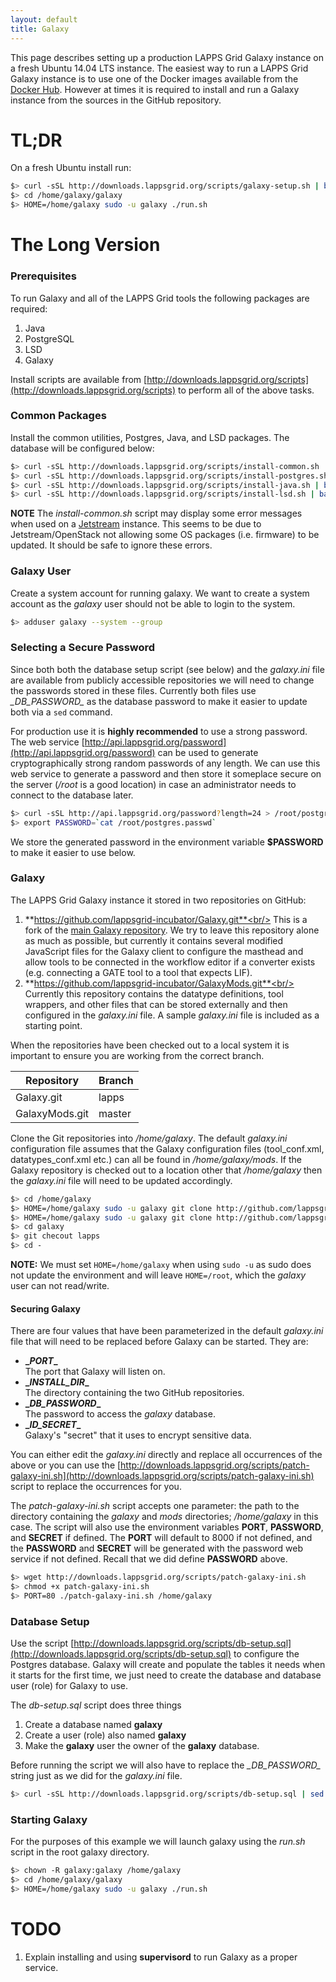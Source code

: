```yaml
---
layout: default
title: Galaxy
---
```


This page describes setting up a production LAPPS Grid Galaxy instance on a fresh Ubuntu 14.04 LTS instance. The easiest way to run a LAPPS Grid Galaxy instance is to use one of the Docker images available from the [Docker Hub](https://hub.docker.com).  However at times it is required to install and run a Galaxy instance from the sources in the GitHub repository.

# TL;DR

On a fresh Ubuntu install run:

```bash
$> curl -sSL http://downloads.lappsgrid.org/scripts/galaxy-setup.sh | bash
$> cd /home/galaxy/galaxy
$> HOME=/home/galaxy sudo -u galaxy ./run.sh
```

# The Long Version

### Prerequisites

To run Galaxy and all of the LAPPS Grid tools the following packages are required:

1. Java
1. PostgreSQL
1. LSD
1. Galaxy

Install scripts are available from [http://downloads.lappsgrid.org/scripts](http://downloads.lappsgrid.org/scripts) to perform all of the above tasks.

### Common Packages

Install the common utilities, Postgres, Java, and LSD packages.  The database will be configured below:

```bash
$> curl -sSL http://downloads.lappsgrid.org/scripts/install-common.sh | bash
$> curl -sSL http://downloads.lappsgrid.org/scripts/install-postgres.sh | bash
$> curl -sSL http://downloads.lappsgrid.org/scripts/install-java.sh | bash
$> curl -sSL http://downloads.lappsgrid.org/scripts/install-lsd.sh | bash
```

**NOTE** The *install-common.sh* script may display some error messages when used on a [Jetstream](/technical/jetstream.html) instance.  This seems to be due to Jetstream/OpenStack not allowing some OS packages (i.e. firmware) to be updated.  It should be safe to ignore these errors.


### Galaxy User

Create a system account for running galaxy.  We want to create a system account as the *galaxy* user should not be able to login to the system.

```bash
$> adduser galaxy --system --group
```

### Selecting a Secure Password

Since both both the database setup script (see below) and the *galaxy.ini* file are available from publicly accessible repositories we will need to change the passwords stored in these files.  Currently both files use *\__DB_PASSWORD\__* as the database password to make it easier to update both via a `sed` command.

For production use it is **highly recommended** to use a strong password.  The web service [http://api.lappsgrid.org/password](http://api.lappsgrid.org/password) can be used to generate cryptographically strong random passwords of any length.  We can use this web service to generate a password and then store it someplace secure on the server (*/root* is a good location) in case an administrator needs to connect to the database later.

```bash
$> curl -sSL http://api.lappsgrid.org/password?length=24 > /root/postgres.passwd
$> export PASSWORD=`cat /root/postgres.passwd`
```

We store the generated password in the environment variable **$PASSWORD** to make it easier to use below.

### Galaxy 

The LAPPS Grid Galaxy instance it stored in two repositories on GitHub:

1. **https://github.com/lappsgrid-incubator/Galaxy.git**<br/>
This is a fork of the [main Galaxy repository](https://github.com/galaxyproject/galaxy). We try to leave this repository alone as much as possible, but currently it contains several modified JavaScript files for the Galaxy client to configure the masthead and allow tools to be connected in the workflow editor if a converter exists (e.g. connecting a GATE tool to a tool that expects LIF).
1. **https://github.com/lappsgrid-incubator/GalaxyMods.git**<br/>
Currently this repository contains the datatype definitions, tool wrappers, and other files that can be stored externally and then configured in the *galaxy.ini* file. A sample *galaxy.ini* file is included as a starting point.

When the repositories have been checked out to a local system it is important to ensure you are working from the correct branch.

| Repository | Branch |
|------------|--------|
| Galaxy.git | lapps |
| GalaxyMods.git | master|


Clone the Git repositories into */home/galaxy*.  The default *galaxy.ini* configuration file assumes that the Galaxy configuration files (tool_conf.xml, datatypes_conf.xml etc.) can all be found in */home/galaxy/mods*. If the Galaxy repository is checked out to a location other that */home/galaxy* then the *galaxy.ini* file will need to be updated accordingly.

```bash
$> cd /home/galaxy
$> HOME=/home/galaxy sudo -u galaxy git clone http://github.com/lappsgrid-incubator/Galaxy.git galaxy
$> HOME=/home/galaxy sudo -u galaxy git clone http://github.com/lappsgrid-incubator/GalaxyMods.git mods
$> cd galaxy
$> git checout lapps
$> cd -
```

**NOTE:** We must set `HOME=/home/galaxy` when using `sudo -u` as sudo does not update the environment and will leave `HOME=/root`, which the *galaxy* user can not read/write.

#### Securing Galaxy

There are four values that have been parameterized in the default *galaxy.ini* file that will need to be replaced before Galaxy can be started.  They are:

- **\__PORT__**<br/>
The port that Galaxy will listen on.
- **\__INSTALL_DIR__**<br/>
The directory containing the two GitHub repositories.
- **\__DB_PASSWORD__**<br/>
The password to access the *galaxy* database.
- **\__ID_SECRET__**<br/>
Galaxy's "secret" that it uses to encrypt sensitive data.

You can either edit the *galaxy.ini* directly and replace all occurrences of the above or you can use the [http://downloads.lappsgrid.org/scripts/patch-galaxy-ini.sh](http://downloads.lappsgrid.org/scripts/patch-galaxy-ini.sh) script to replace the occurrences for you.

The *patch-galaxy-ini.sh* script accepts one parameter: the path to the directory containing the *galaxy* and *mods* directories; */home/galaxy* in this case.  The script will also use the environment variables **PORT**, **PASSWORD**, and **SECRET** if defined.  The **PORT** will default to 8000 if not defined, and the **PASSWORD** and **SECRET** will be generated with the password web service if not defined.  Recall that we did define **PASSWORD** above.

```bash
$> wget http://downloads.lappsgrid.org/scripts/patch-galaxy-ini.sh
$> chmod +x patch-galaxy-ini.sh
$> PORT=80 ./patch-galaxy-ini.sh /home/galaxy
```

### Database Setup

Use the script [http://downloads.lappsgrid.org/scripts/db-setup.sql](http://downloads.lappsgrid.org/scripts/db-setup.sql) to configure the Postgres database.  Galaxy will create and populate the tables it needs when it starts for the first time, we just need to create the database and database user (role) for Galaxy to use.

The *db-setup.sql* script does three things

1. Create a database named **galaxy**
1. Create a user (role) also named **galaxy**
1. Make the **galaxy** user the owner of the **galaxy** database.

Before running the script we will also have to replace the *\__DB_PASSWORD__* string just as we did for the *galaxy.ini* file.

```bash
$> curl -sSL http://downloads.lappsgrid.org/scripts/db-setup.sql | sed "s/__DB_PASSWORD__/$PASSWORD/" | sudo -u postgres psql
```

### Starting Galaxy

For the purposes of this example we will launch galaxy using the *run.sh* script in the root galaxy directory.

```bash
$> chown -R galaxy:galaxy /home/galaxy
$> cd /home/galaxy/galaxy
$> HOME=/home/galaxy sudo -u galaxy ./run.sh
```

# TODO

1. Explain installing and using **supervisord** to run Galaxy as a proper service.







